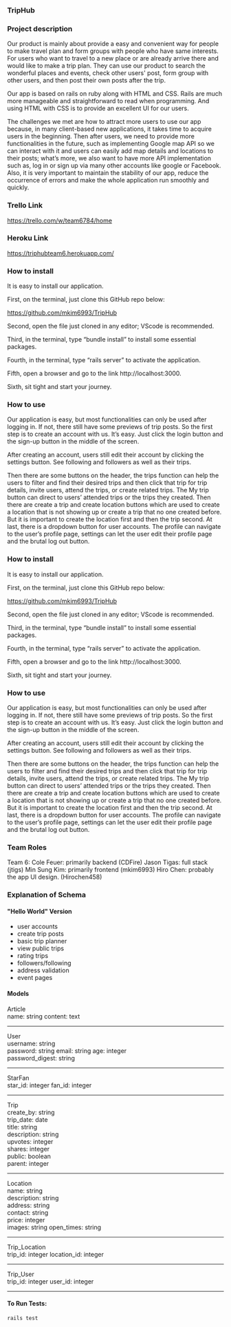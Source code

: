 ### TripHub

### Project description

Our product is mainly about provide a easy and convenient way for people to make travel plan and form groups with people who have same interests. For users who want to travel to a new place or are already arrive there and would like to make a trip plan. They can use our product to search the wonderful places and events, check other users' post, form group with other users, and then post their own posts after the trip.

Our app is based on rails on ruby along with HTML and CSS. Rails are much more manageable and straightforward to read when programming. And using HTML with CSS is to provide an excellent UI for our users.

The challenges we met are how to attract more users to use our app because, in many client-based new applications, it takes time to acquire users in the beginning. Then after users, we need to provide more functionalities in the future, such as implementing Google map API so we can interact with it and users can easily add map details and locations to their posts; what’s more, we also want to have more API implementation such as, log in or sign up via many other accounts like google or Facebook. Also, it is very important to maintain the stability of our app, reduce the occurrence of errors and make the whole application run smoothly and quickly.


### Trello Link

https://trello.com/w/team6784/home

### Heroku Link

https://triphubteam6.herokuapp.com/

### How to install

It is easy to install our application.

First, on the terminal, just clone this GitHub repo below:

https://github.com/mkim6993/TripHub

Second, open the file just cloned in any editor; VScode is recommended.

Third, in the terminal, type “bundle install” to install some essential packages.

Fourth, in the terminal, type “rails server” to activate the application.

Fifth, open a browser and go to the link http://localhost:3000.

Sixth, sit tight and start your journey.

### How to use

Our application is easy, but most functionalities can only be used after logging in. If not, there still have some previews of trip posts. So the first step is to create an account with us. It’s easy. Just click the login button and the sign-up button in the middle of the screen.

After creating an account, users still edit their account by clicking the settings button. See following and followers as well as their trips.

Then there are some buttons on the header, the trips function can help the users to filter and find their desired trips and then click that trip for trip details, invite users, attend the trips, or create related trips. The My trip button can direct to users’ attended trips or the trips they created. Then there are create a trip and create location buttons which are used to create a location that is not showing up or create a trip that no one created before. But it is important to create the location first and then the trip second. At last, there is a dropdown button for user accounts. The profile can navigate to the user’s profile page, settings can let the user edit their profile page and the brutal log out button.

### How to install

It is easy to install our application.

First, on the terminal, just clone this GitHub repo below:

https://github.com/mkim6993/TripHub

Second, open the file just cloned in any editor; VScode is recommended.

Third, in the terminal, type “bundle install” to install some essential packages.

Fourth, in the terminal, type “rails server” to activate the application.

Fifth, open a browser and go to the link http://localhost:3000.

Sixth, sit tight and start your journey.

### How to use

Our application is easy, but most functionalities can only be used after logging in. If not, there still have some previews of trip posts. So the first step is to create an account with us. It’s easy. Just click the login button and the sign-up button in the middle of the screen.

After creating an account, users still edit their account by clicking the settings button. See following and followers as well as their trips.

Then there are some buttons on the header, the trips function can help the users to filter and find their desired trips and then click that trip for trip details, invite users, attend the trips, or create related trips. The My trip button can direct to users’ attended trips or the trips they created. Then there are create a trip and create location buttons which are used to create a location that is not showing up or create a trip that no one created before. But it is important to create the location first and then the trip second. At last, there is a dropdown button for user accounts. The profile can navigate to the user’s profile page, settings can let the user edit their profile page and the brutal log out button.

### Team Roles

Team 6:
Cole Feuer: primarily backend (CDFire)
Jason Tigas: full stack (jtigs)
Min Sung Kim: primarily frontend (mkim6993)
Hiro Chen: probably the app UI design. (Hirochen458)

### Explanation of Schema

#### "Hello World" Version

-   user accounts
-   create trip posts
-   basic trip planner
-   view public trips
-   rating trips
-   followers/following
-   address validation
-   event pages

#### Models

Article  
name: string
content: text

---

User  
username: string  
password: string
email: string
age: integer  
password_digest: string

---

StarFan  
star_id: integer
fan_id: integer

---

Trip  
create_by: string  
trip_date: date  
title: string  
description: string  
upvotes: integer  
shares: integer  
public: boolean  
parent: integer

---

Location  
name: string  
description: string  
address: string  
contact: string  
price: integer  
images: string
open_times: string

---

Trip_Location  
trip_id: integer
location_id: integer

---

Trip_User  
trip_id: integer
user_id: integer

---

#### To Run Tests:

`rails test`
